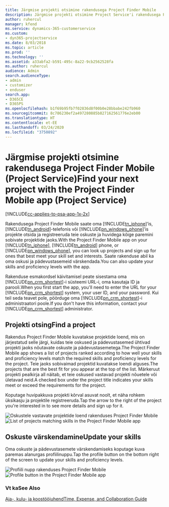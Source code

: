 ```yaml
---
title: Järgmise projekti otsimine rakendusega Project Finder Mobile
description: Järgmise projekti otsimine Project Service'i rakendusega Project Finder Mobile
author: ruhercul
manager: kfend
ms.service: dynamics-365-customerservice
ms.custom:
- dyn365-projectservice
ms.date: 8/03/2018
ms.topic: article
ms.prod: ''
ms.technology: ''
ms.assetid: a33abfa2-b591-495c-8a22-9cb2562528fa
ms.author: ruhercul
audience: Admin
search.audienceType:
- admin
- customizer
- enduser
search.app:
- D365CE
- D365PS
ms.openlocfilehash: b1f69b95fb7f02836d8f00b0e28bbabe242fb960
ms.sourcegitcommit: 8c786230ef2a497280885b827162561776e2eb00
ms.translationtype: HT
ms.contentlocale: et-EE
ms.lasthandoff: 03/24/2020
ms.locfileid: "3750892"
---
```

# <a name="find-your-next-project-with-the-project-finder-mobile-app-project-service"></a><span data-ttu-id="13199-103">Järgmise projekti otsimine rakendusega Project Finder Mobile (Project Service)</span><span class="sxs-lookup"><span data-stu-id="13199-103">Find your next project with the Project Finder Mobile app (Project Service)</span></span>

[!INCLUDE[cc-applies-to-psa-app-1x-2x](../includes/cc-applies-to-psa-app-1x-2x.md)]

<span data-ttu-id="13199-104">Rakendusega Project Finder Mobile saate oma [!INCLUDE[tn_iphone](../includes/tn-iphone.md)]’is, [!INCLUDE[tn_android](../includes/tn-android.md)]-telefonis või [!INCLUDE[pn_windows_phone](../includes/pn-windows-phone.md)]’is projekte otsida ja registreeruda teie oskuste ja huvidega kõige paremini sobivate projektide jaoks.</span><span class="sxs-lookup"><span data-stu-id="13199-104">With the Project Finder Mobile app on your [!INCLUDE[tn_iphone](../includes/tn-iphone.md)], [!INCLUDE[tn_android](../includes/tn-android.md)] phone, or [!INCLUDE[pn_windows_phone](../includes/pn-windows-phone.md)], you can look up projects and sign up for ones that best meet your skill set and interests.</span></span> <span data-ttu-id="13199-105">Saate rakenduse abil ka oma oskusi ja pädevustasemeid värskendada.</span><span class="sxs-lookup"><span data-stu-id="13199-105">You can also update your skills and proficiency levels with the app.</span></span>  
  
 <span data-ttu-id="13199-106">Rakenduse esmakordsel käivitamisel peate sisestama oma [!INCLUDE[pn_crm_shortest](../includes/pn-crm-shortest.md)]-i süsteemi URL-i, oma kasutaja ID ja parooli.</span><span class="sxs-lookup"><span data-stu-id="13199-106">When you first start the app, you'll need to enter the URL for your [!INCLUDE[pn_crm_shortest](../includes/pn-crm-shortest.md)] system, your user ID, and your password.</span></span> <span data-ttu-id="13199-107">Kui teil seda teavet pole, pöörduge oma [!INCLUDE[pn_crm_shortest](../includes/pn-crm-shortest.md)]-i administraatori poole.</span><span class="sxs-lookup"><span data-stu-id="13199-107">If you don't have this information,  contact your [!INCLUDE[pn_crm_shortest](../includes/pn-crm-shortest.md)] administrator.</span></span>  
  
## <a name="find-a-project"></a><span data-ttu-id="13199-108">Projekti otsing</span><span class="sxs-lookup"><span data-stu-id="13199-108">Find a project</span></span>  
 <span data-ttu-id="13199-109">Rakendus Project Finder Mobile kuvatakse projektide loend, mis on järjestatud selle järgi, kuidas teie oskused ja pädevustasemed ühtivad projekti jaoks nõutavate oskuste ja pädevustasemetega.</span><span class="sxs-lookup"><span data-stu-id="13199-109">The Project Finder Mobile app shows a list of projects ranked according to how well your skills and proficiency levels match the required skills and proficiency levels for the project.</span></span> <span data-ttu-id="13199-110">Teie jaoks sobivaimad projektid kuvatakse loendi alguses.</span><span class="sxs-lookup"><span data-stu-id="13199-110">The projects that are the best fit for you appear at the top of the list.</span></span> <span data-ttu-id="13199-111">Märkeruut projekti pealkirja all näitab, et teie oskused vastavad projekti nõuetele või ületavad neid.</span><span class="sxs-lookup"><span data-stu-id="13199-111">A checked box under the project title indicates your skills meet or exceed the requirements for the project.</span></span>  
  
 <span data-ttu-id="13199-112">Koputage huvipakkuva projekti kõrval asuvat noolt, et näha rohkem üksikasju ja projektile registreeruda.</span><span class="sxs-lookup"><span data-stu-id="13199-112">Tap the arrow to the right of the project you're interested in to see more details and sign up for it.</span></span>  
  
 <span data-ttu-id="13199-113">![Oskustele vastavate projektide loend rakenduses Project Finder Mobile](../project-service/media/project-service-project-finder-list.png "Oskustele vastavate projektide loend rakenduses Project Finder Mobile")</span><span class="sxs-lookup"><span data-stu-id="13199-113">![List of projects matching skills in the Project Finder Mobile app](../project-service/media/project-service-project-finder-list.png "List of projects matching skills in the Project Finder Mobile app")</span></span>  
  
## <a name="update-your-skills"></a><span data-ttu-id="13199-114">Oskuste värskendamine</span><span class="sxs-lookup"><span data-stu-id="13199-114">Update your skills</span></span>  
 <span data-ttu-id="13199-115">Oma oskuste ja pädevustasemete värskendamiseks koputage kuva paremas alanurgas profiilinuppu.</span><span class="sxs-lookup"><span data-stu-id="13199-115">Tap the profile button on the bottom right of the screen to update your skills and proficiency levels.</span></span>  
  
 <span data-ttu-id="13199-116">![Profiili nupp rakenduses Project Finder Mobile](../project-service/media/project-service-project-finder-profile.png "Profiili nupp rakenduses Project Finder Mobile")</span><span class="sxs-lookup"><span data-stu-id="13199-116">![Profile button in the Project Finder Mobile app](../project-service/media/project-service-project-finder-profile.png "Profile button in the Project Finder Mobile app")</span></span>  
  
### <a name="see-also"></a><span data-ttu-id="13199-117">Vt ka</span><span class="sxs-lookup"><span data-stu-id="13199-117">See Also</span></span>  
 [<span data-ttu-id="13199-118">Aja-, kulu- ja koostööjuhend</span><span class="sxs-lookup"><span data-stu-id="13199-118">Time, Expense, and Collaboration Guide</span></span>](../project-service/time-expense-collaboration-guide.md)

